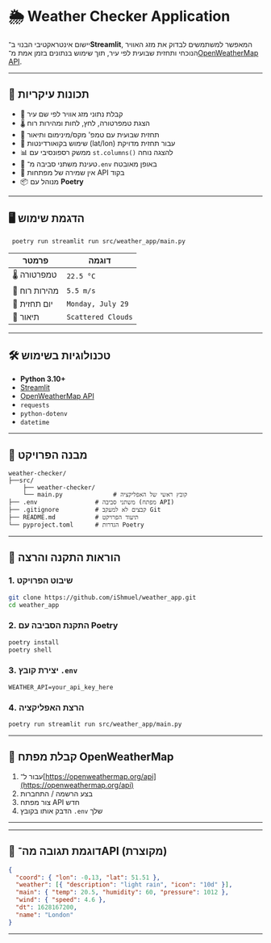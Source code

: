 # 🌦️ Weather Checker Application

יישום אינטראקטיבי הבנוי ב־**Streamlit**, המאפשר למשתמשים לבדוק את מזג האוויר הנוכחי ותחזית שבועית לפי עיר, תוך שימוש בנתונים בזמן אמת מ־[OpenWeatherMap API](https://openweathermap.org/).

---

## 🚀 תכונות עיקריות

- 🔎 קבלת נתוני מזג אוויר לפי שם עיר
- 🌡️ הצגת טמפרטורה, לחץ, לחות ומהירות רוח
- 📆 תחזית שבועית עם טמפ' מקס/מינימום ותיאור
- 📍 שימוש בקואורדינטות (lat/lon) עבור תחזית מדויקת
- 📊 ממשק רספונסיבי עם `st.columns()` להצגה נוחה
- 🧠 טעינת משתני סביבה מ־`.env` באופן מאובטח
- 🔐 אין שמירה של מפתחות API בקוד
- 📦 מנוהל עם **Poetry**

---

## 🖥️ הדגמת שימוש

```bash
 poetry run streamlit run src/weather_app/main.py
```

| פרמטר            | דוגמה                |
|------------------|----------------------|
| 🌡️ טמפרטורה     | `22.5 °C`            |
| 💨 מהירות רוח    | `5.5 m/s`            |
| 📅 יום תחזית     | `Monday, July 29`    |
| 🧾 תיאור         | `Scattered Clouds`   |

---

## 🛠️ טכנולוגיות בשימוש

- **Python 3.10+**
- [Streamlit](https://streamlit.io/)
- [OpenWeatherMap API](https://openweathermap.org/api)
- `requests`
- `python-dotenv`
- `datetime`

---

## 📁 מבנה הפרויקט

```
weather-checker/
├──src/
    ├── weather-checker/
    └── main.py              # קובץ ראשי של האפליקציה
├── .env                # משתני סביבה (מפתח API)
├── .gitignore          # קבצים לא למעקב Git
├── README.md           # תיעוד הפרויקט
└── pyproject.toml      # הגדרות Poetry

```

---

## 🧪 הוראות התקנה והרצה

### 1. שיבוט הפרויקט

```bash
git clone https://github.com/iShmuel/weather_app.git
cd weather_app
```

### 2. התקנת הסביבה עם Poetry

```bash
poetry install
poetry shell
```

### 3. יצירת קובץ `.env`

```env
WEATHER_API=your_api_key_here
```

### 4. הרצת האפליקציה

```bash
poetry run streamlit run src/weather_app/main.py
```

---

## 🔑 קבלת מפתח OpenWeatherMap

1. עבור ל־[https://openweathermap.org/api](https://openweathermap.org/api)
2. בצע הרשמה / התחברות
3. צור מפתח API חדש
4. הדבק אותו בקובץ `.env` שלך

---





---

## 🧾 דוגמת תגובה מה־API (מקוצרת)

```json
{
  "coord": { "lon": -0.13, "lat": 51.51 },
  "weather": [{ "description": "light rain", "icon": "10d" }],
  "main": { "temp": 20.5, "humidity": 60, "pressure": 1012 },
  "wind": { "speed": 4.6 },
  "dt": 1628167200,
  "name": "London"
}
```

---


